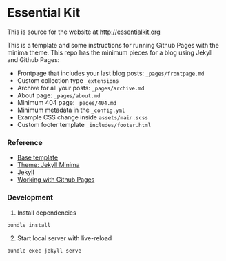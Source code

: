 # Essential Kit
This is source for the website at http://essentialkit.org
<br />

This is a template and some instructions for running Github Pages with the minima theme. This repo has the minimum pieces for a blog using Jekyll and Github Pages:

* Frontpage that includes your last blog posts: `_pages/frontpage.md`
* Custom collection type `_extensions`
* Archive for all your posts: `_pages/archive.md`
* About page: `_pages/about.md`
* Minimum 404 page: `_pages/404.md`
* Minimum metadata in the `_config.yml`
* Example CSS change inside `assets/main.scss`
* Custom footer template `_includes/footer.html`

### Reference

- [Base template](https://github.com/jsanz/gh-pages-minima-starter)
- [Theme: Jekyll Minima](https://github.com/jekyll/minima)
- [Jekyll](https://jekyllrb.com/)
- [Working with Github Pages](https://help.github.com/en/github/working-with-github-pages)


### Development

1. Install dependencies
```
bundle install
```

2. Start local server with live-reload
```
bundle exec jekyll serve
```


